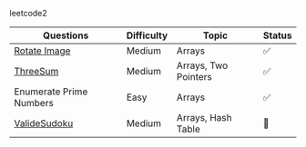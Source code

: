 leetcode2

Questions | Difficulty | Topic | Status
--- | --- | --- | --- |
[Rotate Image](https://leetcode.com/problems/rotate-image/) | Medium | Arrays | :white_check_mark:
[ThreeSum](https://leetcode.com/problems/3sum/) | Medium | Arrays, Two Pointers | :white_check_mark:
Enumerate Prime Numbers | Easy | Arrays | :white_check_mark:
[ValideSudoku](https://leetcode.com/problems/valid-sudoku/) | Medium | Arrays, Hash Table | :black_square_button:

